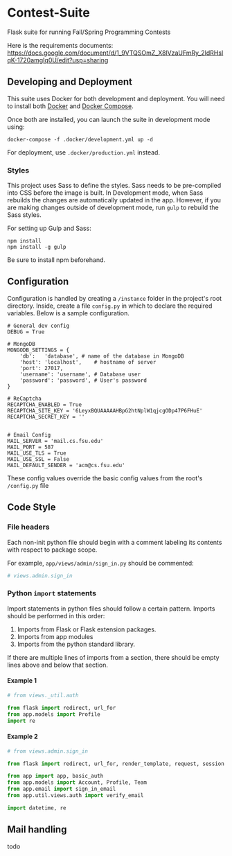 # Contest-Suite
Flask suite for running Fall/Spring Programming Contests

Here is the requirements documents:
https://docs.google.com/document/d/1_9VTQSOmZ_X8lVzaUFmRy_2ldRHsIqK-1720amgIq0U/edit?usp=sharing

## Developing and Deployment
This suite uses Docker for both development and deployment. You will need to
install both [Docker](https://www.docker.com/community-edition) and
[Docker Compose](https://docs.docker.com/compose/install/).

Once both are installed, you can launch the suite in development mode using:
```
docker-compose -f .docker/development.yml up -d
```

For deployment, use `.docker/production.yml` instead.

### Styles
This project uses Sass to define the styles. Sass needs to be pre-compiled into
CSS before the image is built. In Development mode, when Sass rebuilds the
changes are automatically updated in the app. However, if you are making
changes outside of development mode, run `gulp` to rebuild the Sass styles.

For setting up Gulp and Sass:
```
npm install
npm install -g gulp
```
Be sure to install npm beforehand. 


## Configuration
Configuration is handled by creating a `/instance` folder in the project's
root directory. Inside, create a file `config.py` in which to declare
the required variables. Below is a sample configuration.

```
# General dev config
DEBUG = True

# MongoDB
MONGODB_SETTINGS = {
	'db':   'database',	# name of the database in MongoDB
	'host': 'localhost', 	# hostname of server
	'port': 27017,
    'username': 'username',	# Database user
    'password': 'password',	# User's password
}

# ReCaptcha
RECAPTCHA_ENABLED = True
RECAPTCHA_SITE_KEY = '6LeyxBQUAAAAAHBpG2htNplW1qjcgODp47P6FHuE'
RECAPTCHA_SECRET_KEY = ''


# Email Config
MAIL_SERVER = 'mail.cs.fsu.edu'
MAIL_PORT = 587
MAIL_USE_TLS = True
MAIL_USE_SSL = False
MAIL_DEFAULT_SENDER = 'acm@cs.fsu.edu'

```

These config values override the basic config values from the root's
`/config.py` file


## Code Style

### File headers
Each non-init python file should begin with a comment labeling its contents
with respect to package scope.

For example, `app/views/admin/sign_in.py` should be commented:
```python
# views.admin.sign_in

```

### Python `import` statements
Import statements in python files should follow a certain pattern. Imports
should be performed in this order:

1. Imports from Flask or Flask extension packages.
2. Imports from app modules
3. Imports from the python standard library.

If there are multiple lines of imports from a section, there should be empty
lines above and below that section.

#### Example 1
```python
# from views._util.auth

from flask import redirect, url_for
from app.models import Profile
import re

```

#### Example 2
```python
# from views.admin.sign_in

from flask import redirect, url_for, render_template, request, session

from app import app, basic_auth
from app.models import Account, Profile, Team
from app.email import sign_in_email
from app.util.views.auth import verify_email

import datetime, re

```


## Mail handling
todo
